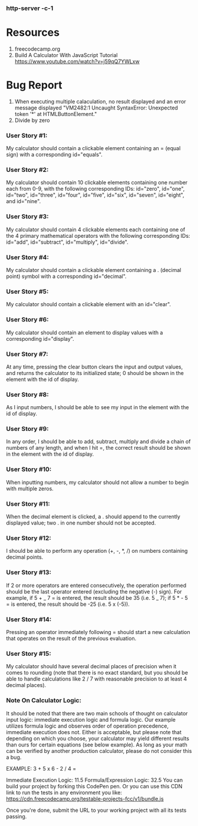 ### http-server -c-1

# Resources

1. freecodecamp.org
2. Build A Calculator With JavaScript Tutorial
   https://www.youtube.com/watch?v=j59qQ7YWLxw

# Bug Report

1. When executing multiple calaculation, no result displayed and an error message displayed "VM2482:1 Uncaught SyntaxError: Unexpected token '\*' at HTMLButtonElement.<anonymous>"
2. Divide by zero

### User Story #1:

My calculator should contain a clickable element containing an = (equal sign) with a corresponding id="equals".

### User Story #2:

My calculator should contain 10 clickable elements containing one number each from 0-9, with the following corresponding IDs: id="zero", id="one", id="two", id="three", id="four", id="five", id="six", id="seven", id="eight", and id="nine".

### User Story #3:

My calculator should contain 4 clickable elements each containing one of the 4 primary mathematical operators with the following corresponding IDs: id="add", id="subtract", id="multiply", id="divide".

### User Story #4:

My calculator should contain a clickable element containing a . (decimal point) symbol with a corresponding id="decimal".

### User Story #5:

My calculator should contain a clickable element with an id="clear".

### User Story #6:

My calculator should contain an element to display values with a corresponding id="display".

### User Story #7:

At any time, pressing the clear button clears the input and output values, and returns the calculator to its initialized state; 0 should be shown in the element with the id of display.

### User Story #8:

As I input numbers, I should be able to see my input in the element with the id of display.

### User Story #9:

In any order, I should be able to add, subtract, multiply and divide a chain of numbers of any length, and when I hit =, the correct result should be shown in the element with the id of display.

### User Story #10:

When inputting numbers, my calculator should not allow a number to begin with multiple zeros.

### User Story #11:

When the decimal element is clicked, a . should append to the currently displayed value; two . in one number should not be accepted.

### User Story #12:

I should be able to perform any operation (+, -, \*, /) on numbers containing decimal points.

### User Story #13:

If 2 or more operators are entered consecutively, the operation performed should be the last operator entered (excluding the negative (-) sign). For example, if 5 + _ 7 = is entered, the result should be 35 (i.e. 5 _ 7); if 5 \* - 5 = is entered, the result should be -25 (i.e. 5 x (-5)).

### User Story #14:

Pressing an operator immediately following = should start a new calculation that operates on the result of the previous evaluation.

### User Story #15:

My calculator should have several decimal places of precision when it comes to rounding (note that there is no exact standard, but you should be able to handle calculations like 2 / 7 with reasonable precision to at least 4 decimal places).

### Note On Calculator Logic:

It should be noted that there are two main schools of thought on calculator input logic: immediate execution logic and formula logic. Our example utilizes formula logic and observes order of operation precedence, immediate execution does not. Either is acceptable, but please note that depending on which you choose, your calculator may yield different results than ours for certain equations (see below example). As long as your math can be verified by another production calculator, please do not consider this a bug.

EXAMPLE: 3 + 5 x 6 - 2 / 4 =

Immediate Execution Logic: 11.5
Formula/Expression Logic: 32.5
You can build your project by forking this CodePen pen. Or you can use this CDN link to run the tests in any environment you like: https://cdn.freecodecamp.org/testable-projects-fcc/v1/bundle.js

Once you're done, submit the URL to your working project with all its tests passing.
